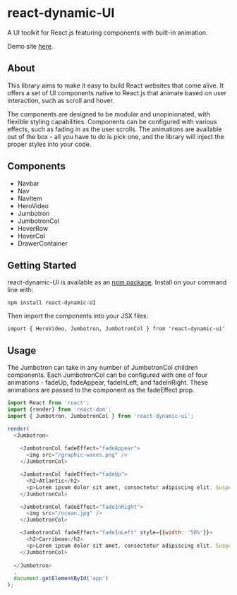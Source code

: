 # react-dynamic-UI

A UI toolkit for React.js featuring components with built-in animation.

Demo site [here](https://rdi-demo.herokuapp.com/).

## About
This library aims to make it easy to build React websites that come alive. It offers a set of UI components native to React.js that animate based on user interaction, such as scroll and hover.

The components are designed to be modular and unopinionated, with flexible styling capabilities. Components can be configured with various effects, such as fading in as the user scrolls. The animations are available out of the box - all you have to do is pick one, and the library will inject the proper styles into your code.

## Components
* Navbar
* Nav
* NavItem
* HeroVideo
* Jumbotron
* JumbotronCol
* HoverRow
* HoverCol
* DrawerContainer


## Getting Started
react-dynamic-UI is available as an [npm package](https://www.npmjs.com/package/react-dynamic-ui). Install on your command line with: 
```
npm install react-dynamic-UI
```
Then import the components into your JSX files:
```
import { HeroVideo, Jumbotron, JumbotronCol } from 'react-dynamic-ui'
```
## Usage

The Jumbotron can take in any number of JumbotronCol children components. Each JumbotronCol can be configured with one of four animations - fadeUp, fadeAppear, fadeInLeft, and fadeInRight. These animations are passed to the component as the fadeEffect prop.

```javascript
import React from 'react';
import {render} from 'react-dom';
import { Jumbotron, JumbotronCol } from 'react-dynamic-ui';

render(
  <Jumbotron>
  
    <JumbotronCol fadeEffect="fadeAppear">
      <img src="/graphic-waves.png" />
    </JumbotronCol>

    <JumbotronCol fadeEffect="fadeUp">
      <h2>Atlantic</h2>
      <p>Lorem ipsum dolor sit amet, consectetur adipiscing elit. Suspendisse porttitor vestibulum pharetra.</p>
    </JumbotronCol>

    <JumbotronCol fadeEffect="fadeInRight">
      <img src="/ocean.jpg" />
    </JumbotronCol>

    <JumbotronCol fadeEffect="fadeInLeft" style={{width: '50%'}}>
      <h2>Carribean</h2>
      <p>Lorem ipsum dolor sit amet, consectetur adipiscing elit. Suspendisse porttitor vestibulum pharetra.</p>
    </JumbotronCol>
    
  </Jumbotron>
  ,
  document.getElementById('app')
);

```

